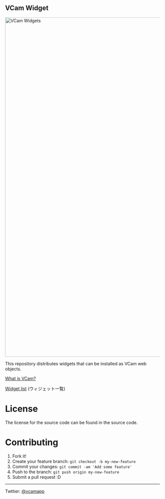 VCam Widget
---
<img width="1101" alt="VCam Widgets" src="https://user-images.githubusercontent.com/8188636/178796247-0ef9b21b-310c-4de9-b752-0c3ec25139e9.png">

This repository distributes widgets that can be installed as VCam web objects.

[What is VCam?](https://github.com/vcamapp/app)

[Widget list](https://vcam.tattn.dev/VCam-Widget-a7d49c52619d45ef95a677cee4587213) (ウィジェット一覧)

# License

The license for the source code can be found in the source code.

# Contributing
1. Fork it!
2. Create your feature branch: `git checkout -b my-new-feature`
3. Commit your changes: `git commit -am 'Add some feature'`
4. Push to the branch: `git push origin my-new-feature`
5. Submit a pull request :D

<hr>

Twttier: [@vcamapp](https://twitter.com/vcamapp)
